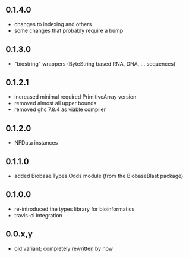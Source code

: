 0.1.4.0
-------

- changes to indexing and others
- some changes that probably require a bump

0.1.3.0
-------

- "biostring" wrappers (ByteString based RNA, DNA, ... sequences)

0.1.2.1
-------

- increased minimal required PrimitiveArray version
- removed almost all upper bounds
- removed ghc 7.8.4 as viable compiler

0.1.2.0
-------

- NFData instances

0.1.1.0
-------

- added Biobase.Types.Odds module (from the BiobaseBlast package)

0.1.0.0
-------

- re-introduced the types library for bioinformatics
- travis-ci integration

0.0.x,y
-------

- old variant; completely rewritten by now

